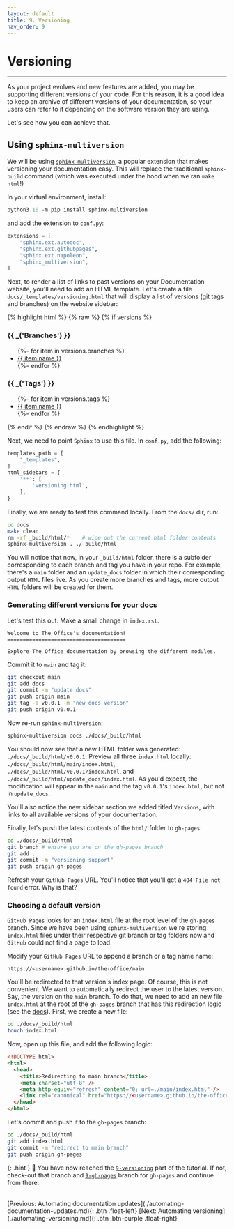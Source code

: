```yaml
---
layout: default
title: 9. Versioning
nav_order: 9
---
```


# Versioning

---

As your project evolves and new features are added, you may be supporting different versions of
your code. For this reason, it is a good idea to keep an archive of different versions of your
documentation, so your users can refer to it depending on the software version they are using.

Let's see how you can achieve that.

## Using `sphinx-multiversion`

We will be using [`sphinx-multiversion`](https://holzhaus.github.io/sphinx-multiversion/master/), a
popular extension that makes versioning your documentation easy. This will replace the traditional
`sphinx-build` command (which was executed under the hood when we ran `make html`!)

In your virtual environment, install:

```py
python3.10 -m pip install sphinx-multiversion
```

and add the extension to `conf.py`:

```py
extensions = [
    "sphinx.ext.autodoc",
    "sphinx.ext.githubpages",
    "sphinx.ext.napoleon",
    "sphinx_multiversion",
]
```

Next, to render a list of links to past versions on your Documentation website, you'll need to add
an HTML template. Let's create a file `docs/_templates/versioning.html` that will display a list of
versions (git tags and branches) on the website sidebar:

{% highlight html %}
{% raw %}
{% if versions %}
<h3>{{ _('Branches') }}</h3>
<ul>
  {%- for item in versions.branches %}
  <li><a href="{{ item.url }}">{{ item.name }}</a></li>
  {%- endfor %}
</ul>
<h3>{{ _('Tags') }}</h3>
<ul>
  {%- for item in versions.tags %}
  <li><a href="{{ item.url }}">{{ item.name }}</a></li>
  {%- endfor %}
</ul>
{% endif %}
{% endraw %}
{% endhighlight %}

Next, we need to point `Sphinx` to use this file. In `conf.py`, add the following:

```py
templates_path = [
    "_templates",
]
html_sidebars = {
    '**': [
        'versioning.html',
    ],
}
```

Finally, we are ready to test this command locally. From the `docs/` dir, run:

```sh
cd docs
make clean
rm -rf _build/html/*    # wipe out the current html folder contents
sphinx-multiversion . ./_build/html
```

You will notice that now, in your `_build/html` folder, there is a subfolder corresponding to each
branch and tag you have in your repo. For example, there's a `main` folder and an `update_docs`
folder in which their corresponding output `HTML` files live. As you create more branches and tags,
more output `HTML` folders will be created for them.

### Generating different versions for your docs

Let's test this out. Make a small change in `index.rst`.

```
Welcome to The Office's documentation!
======================================

Explore The Office documentation by browsing the different modules.
```

Commit it to `main` and tag it:

```sh
git checkout main
git add docs
git commit -m "update docs"
git push origin main
git tag -a v0.0.1 -m "new docs version"
git push origin v0.0.1
```

Now re-run `sphinx-multiversion`:

```sh
sphinx-multiversion docs ./docs/_build/html
```

You should now see that a new HTML folder was generated: `./docs/_build/html/v0.0.1`. Preview all
three `index.html` locally: `./docs/_build/html/main/index.html`,
`./docs/_build/html/v0.0.1/index.html`, and `./docs/_build/html/update_docs/index.html`. As you'd
expect, the modification will appear in the `main` and the tag `v0.0.1`'s `index.html`, but not in
`update_docs`.

You'll also notice the new sidebar section we added titled `Versions`, with links to all available
versions of your documentation.

Finally, let's push the latest contents of the `html/` folder to `gh-pages`:

```sh
cd ./docs/_build/html
git branch # ensure you are on the gh-pages branch
git add .
git commit -m "versioning support"
git push origin gh-pages
```

Refresh your `GitHub Pages` URL. You'll notice that you'll get a `404 File not found` error. Why is
that?

### Choosing a default version

`GitHub Pages` looks for an `index.html` file at the root level of the `gh-pages` branch. Since we
have been using `sphinx-multiversion` we're storing `index.html` files under their respective git
branch or tag folders now and `GitHub` could not find a page to load.

Modify your `GitHub Pages` URL to append a branch or a tag name name:

`https://<username>.github.io/the-office/main`

You'll be redirected to that version's index page. Of course, this is not convenient. We want to
automatically redirect the user to the latest version. Say, the version on the `main` branch. To do
that, we need to add an new file `index.html` at the root of the `gh-pages` branch that has this
redirection logic (see the
[docs](https://holzhaus.github.io/sphinx-multiversion/master/github_pages.html?highlight=meta%20http%20equiv%20refresh#redirecting-from-the-document-root)).
First, we create a new file:

```sh
cd ./docs/_build/html
touch index.html
```

Now, open up this file, and add the following logic:

```html
<!DOCTYPE html>
<html>
  <head>
    <title>Redirecting to main branch</title>
    <meta charset="utf-8" />
    <meta http-equiv="refresh" content="0; url=./main/index.html" />
    <link rel="canonical" href="https://<username>.github.io/the-office/main/index.html" />
  </head>
</html>
```

Let's commit and push it to the `gh-pages` branch:

```sh
cd ./docs/_build/html
git add index.html
git commit -m "redirect to main branch"
git push origin gh-pages
```

{: .hint }
🙌 You have now reached the
[`9-versioning`](https://github.com/aelsayed95/the-office/tree/9-versioning) part of the tutorial.
If not, check-out that branch and
[`9-gh-pages`](https://github.com/aelsayed95/the-office/tree/9-gh-pages) branch for `gh-pages` and
continue from there.

<br />
[Previous: Automating documentation updates](./automating-documentation-updates.md){: .btn .float-left}
[Next: Automating versioning](./automating-versioning.md){: .btn .btn-purple .float-right}
<br />

